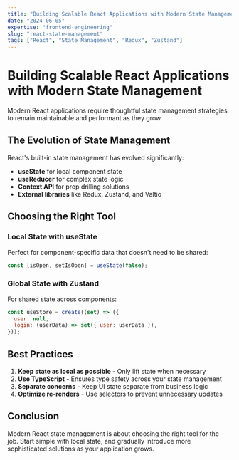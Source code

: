 ```yaml
---
title: "Building Scalable React Applications with Modern State Management"
date: "2024-06-05"
expertise: "frontend-engineering"
slug: "react-state-management"
tags: ["React", "State Management", "Redux", "Zustand"]
---
```


# Building Scalable React Applications with Modern State Management

Modern React applications require thoughtful state management strategies to remain maintainable and performant as they grow.

## The Evolution of State Management

React's built-in state management has evolved significantly:

- **useState** for local component state
- **useReducer** for complex state logic
- **Context API** for prop drilling solutions
- **External libraries** like Redux, Zustand, and Valtio

## Choosing the Right Tool

### Local State with useState

Perfect for component-specific data that doesn't need to be shared:

```jsx
const [isOpen, setIsOpen] = useState(false);
```

### Global State with Zustand

For shared state across components:

```jsx
const useStore = create((set) => ({
  user: null,
  login: (userData) => set({ user: userData }),
}));
```

## Best Practices

1. **Keep state as local as possible** - Only lift state when necessary
2. **Use TypeScript** - Ensures type safety across your state management
3. **Separate concerns** - Keep UI state separate from business logic
4. **Optimize re-renders** - Use selectors to prevent unnecessary updates

## Conclusion

Modern React state management is about choosing the right tool for the job. Start simple with local state, and gradually introduce more sophisticated solutions as your application grows.
